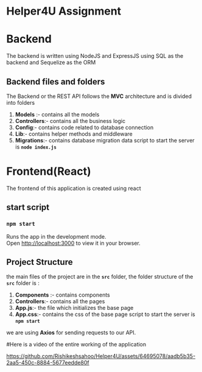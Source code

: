 # Helper4U Assignment

# Backend
The backend is written using NodeJS and ExpressJS using SQL as the backend and Sequelize as the ORM

## Backend files and folders

The Backend or the REST API follows the **MVC** architecture and is divided into folders

 1. **Models** :- contains all the models
 2. **Controllers**:- contains all the business logic
 3. **Config**:- contains code related to database connection
 4. **Lib**:- contains helper methods and middleware 
 5. **Migrations**:- contains database migration data
script to start the server is **`node index.js`** 
 

# Frontend(React)
The frontend of this application is created using react

## start script

### `npm start`

Runs the app in the development mode.\
Open [http://localhost:3000](http://localhost:3000) to view it in your browser.


## Project Structure

the main files of the project are in the **`src`** folder, the folder structure of the **`src`**  folder is :

 1. **Components** :- contains components
 2. **Controllers**:- contains all the pages
 3. **App.js**:- the file which initializes the base page
 4. **App.css**:- contains the css of the base page
script to start the server is **`npm start`** 

we are using **Axios** for sending requests to our API.


#Here is a video of the entire working of the application

https://github.com/Rishikeshsahoo/Helper4U/assets/64695078/aadb5b35-2aa5-450c-8884-5677eedde80f


